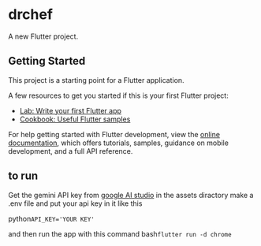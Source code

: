 # drchef

A new Flutter project.

## Getting Started

This project is a starting point for a Flutter application.

A few resources to get you started if this is your first Flutter project:

- [Lab: Write your first Flutter app](https://docs.flutter.dev/get-started/codelab)
- [Cookbook: Useful Flutter samples](https://docs.flutter.dev/cookbook)

For help getting started with Flutter development, view the
[online documentation](https://docs.flutter.dev/), which offers tutorials,
samples, guidance on mobile development, and a full API reference.

## to run

Get the gemini API key from [google AI studio](https://aistudio.google.com)
in the assets diractory make a .env file and put your api key in it like this

python```API_KEY='YOUR KEY'```

and then run the app with this command
bash```flutter run -d chrome```
